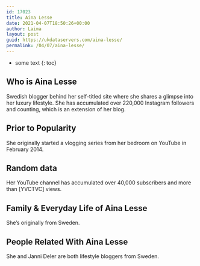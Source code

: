 ```yaml
---
id: 17023
title: Aina Lesse
date: 2021-04-07T18:50:26+00:00
author: Laima
layout: post
guid: https://ukdataservers.com/aina-lesse/
permalink: /04/07/aina-lesse/
---
```


* some text
{: toc}


## Who is Aina Lesse
                  
                  
                  
Swedish blogger behind her self-titled site where she shares a glimpse into her luxury lifestyle. She has accumulated over 220,000 Instagram followers and counting, which is an extension of her blog.
                  
              
            
              
            
                
                
                
## Prior to Popularity
                  
                  
                  
She originally started a vlogging series from her bedroom on YouTube in February 2014.
                  
              
            
              
            
                
                
                
## Random data
                  
                  
                  
Her YouTube channel has accumulated over 40,000 subscribers and more than [YVCTVC] views.
                  
              
            
              
            
                
                
                
## Family & Everyday Life of Aina Lesse
                  
                  
                  
She&#8217;s originally from Sweden.
                  
              
            
              
            
                
                
                
## People Related With Aina Lesse
                  
                  
                  
She and Janni Deler are both lifestyle bloggers from Sweden.
                  
              
            
              
            
                
              
            
              
              
            
            
              
            
          
          
          